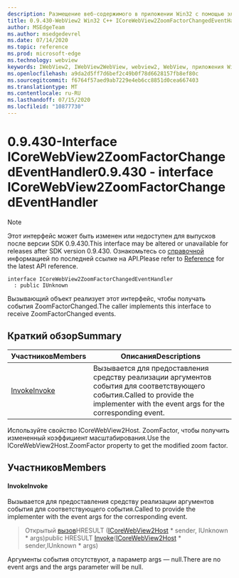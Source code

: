 ```yaml
---
description: Размещение веб-содержимого в приложении Win32 с помощью элемента управления Microsoft Edge WebView2
title: 0.9.430-WebView2 Win32 C++ ICoreWebView2ZoomFactorChangedEventHandler
author: MSEdgeTeam
ms.author: msedgedevrel
ms.date: 07/14/2020
ms.topic: reference
ms.prod: microsoft-edge
ms.technology: webview
keywords: IWebView2, IWebView2WebView, webview2, WebView, приложения Win32, Win32, EDGE, ICoreWebView2, ICoreWebView2Host, элемент управления "веб-браузер", HTML Edge
ms.openlocfilehash: a9da2d5ff7d6bef2c49b0f78d6628157fb8ef80c
ms.sourcegitcommit: f6764f57aed9ab7229e4eb6cc8851d0cea667403
ms.translationtype: MT
ms.contentlocale: ru-RU
ms.lasthandoff: 07/15/2020
ms.locfileid: "10877730"
---
```

# <span data-ttu-id="06dde-104">0.9.430-Interface ICoreWebView2ZoomFactorChangedEventHandler</span><span class="sxs-lookup"><span data-stu-id="06dde-104">0.9.430 - interface ICoreWebView2ZoomFactorChangedEventHandler</span></span> 

> [!NOTE]
> <span data-ttu-id="06dde-105">Этот интерфейс может быть изменен или недоступен для выпусков после версии SDK 0.9.430.</span><span class="sxs-lookup"><span data-stu-id="06dde-105">This interface may be altered or unavailable for releases after SDK version 0.9.430.</span></span> <span data-ttu-id="06dde-106">Ознакомьтесь со [справочной](../../../webview2-api-reference.md) информацией по последней ссылке на API.</span><span class="sxs-lookup"><span data-stu-id="06dde-106">Please refer to [Reference](../../../webview2-api-reference.md) for the latest API reference.</span></span>

```
interface ICoreWebView2ZoomFactorChangedEventHandler
  : public IUnknown
```

<span data-ttu-id="06dde-107">Вызывающий объект реализует этот интерфейс, чтобы получать события ZoomFactorChanged.</span><span class="sxs-lookup"><span data-stu-id="06dde-107">The caller implements this interface to receive ZoomFactorChanged events.</span></span>

## <span data-ttu-id="06dde-108">Краткий обзор</span><span class="sxs-lookup"><span data-stu-id="06dde-108">Summary</span></span>

 <span data-ttu-id="06dde-109">Участников</span><span class="sxs-lookup"><span data-stu-id="06dde-109">Members</span></span>                        | <span data-ttu-id="06dde-110">Описания</span><span class="sxs-lookup"><span data-stu-id="06dde-110">Descriptions</span></span>
--------------------------------|---------------------------------------------
[<span data-ttu-id="06dde-111">Invoke</span><span class="sxs-lookup"><span data-stu-id="06dde-111">Invoke</span></span>](#invoke) | <span data-ttu-id="06dde-112">Вызывается для предоставления средству реализации аргументов события для соответствующего события.</span><span class="sxs-lookup"><span data-stu-id="06dde-112">Called to provide the implementer with the event args for the corresponding event.</span></span>

<span data-ttu-id="06dde-113">Используйте свойство ICoreWebView2Host. ZoomFactor, чтобы получить измененный коэффициент масштабирования.</span><span class="sxs-lookup"><span data-stu-id="06dde-113">Use the ICoreWebView2Host.ZoomFactor property to get the modified zoom factor.</span></span>

## <span data-ttu-id="06dde-114">Участников</span><span class="sxs-lookup"><span data-stu-id="06dde-114">Members</span></span>

#### <span data-ttu-id="06dde-115">Invoke</span><span class="sxs-lookup"><span data-stu-id="06dde-115">Invoke</span></span> 

<span data-ttu-id="06dde-116">Вызывается для предоставления средству реализации аргументов события для соответствующего события.</span><span class="sxs-lookup"><span data-stu-id="06dde-116">Called to provide the implementer with the event args for the corresponding event.</span></span>

> <span data-ttu-id="06dde-117">Открытый [вызов](#invoke)HRESULT ([ICoreWebView2Host](ICoreWebView2Host.md) \* sender, IUnknown \* args)</span><span class="sxs-lookup"><span data-stu-id="06dde-117">public HRESULT [Invoke](#invoke)([ICoreWebView2Host](ICoreWebView2Host.md) \* sender,IUnknown \* args)</span></span>

<span data-ttu-id="06dde-118">Аргументы события отсутствуют, а параметр args — null.</span><span class="sxs-lookup"><span data-stu-id="06dde-118">There are no event args and the args parameter will be null.</span></span>

